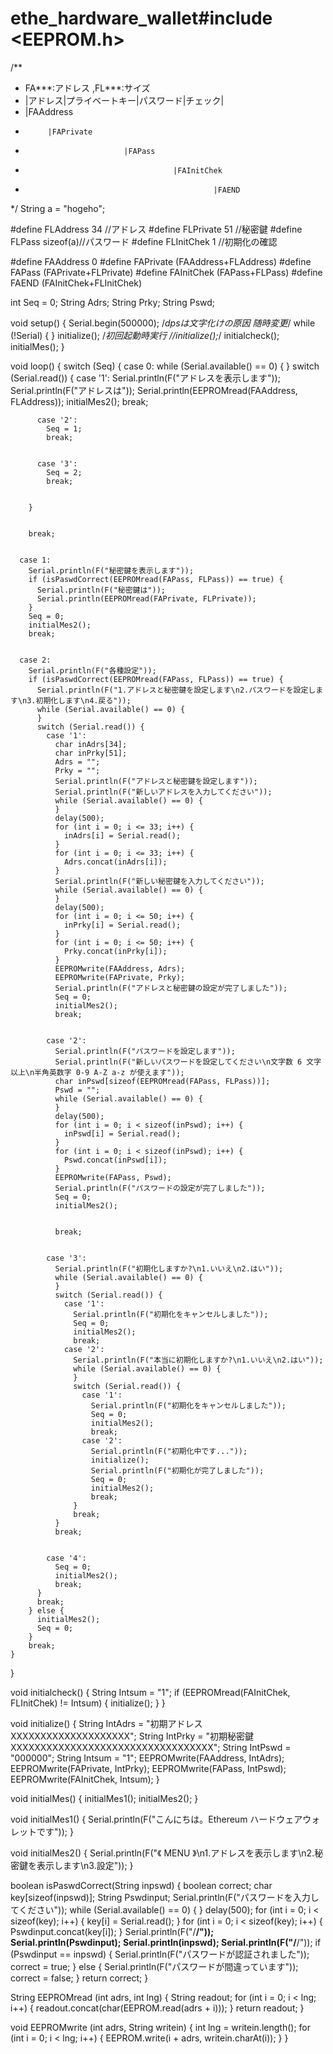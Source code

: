 # ethe_hardware_wallet#include <EEPROM.h>
  /**
   * FA***:アドレス  ,FL***:サイズ
   * |アドレス|プライベートキー|パスワード|チェック|
   * |FAAddress
   *          |FAPrivate
   *                           |FAPass
   *                                      |FAInitChek
   *                                               |FAEND
   */
  String a = "hogeho";
  
  #define FLAddress 34   //アドレス
  #define FLPrivate 51   //秘密鍵
  #define FLPass sizeof(a)//パスワード
  #define FLInitChek 1   //初期化の確認

  #define FAAddress 0
  #define FAPrivate (FAAddress+FLAddress)
  #define FAPass (FAPrivate+FLPrivate)
  #define FAInitChek (FAPass+FLPass)
  #define FAEND (FAInitChek+FLInitChek)
  

  int Seq = 0;
  String Adrs;
  String Prky;
  String Pswd;
  

  void setup() {
    Serial.begin(500000); /*dpsは文字化けの原因 随時変更*/
    while (!Serial) {
    }
    initialize(); /*初回起動時実行 //initialize();*/
    initialcheck();
    initialMes();
  }
  

  void loop() {
    switch (Seq) {
      case 0:
        while (Serial.available() == 0) {
        }
        switch (Serial.read()) {
          case '1':
            Serial.println(F("アドレスを表示します"));
            Serial.println(F("アドレスは"));
            Serial.println(EEPROMread(FAAddress, FLAddress));
            initialMes2();
            break;
  

          case '2':
            Seq = 1;
            break;
  

          case '3':
            Seq = 2;
            break;
  

        }
  

        break;
  

      case 1:
        Serial.println(F("秘密鍵を表示します"));
        if (isPaswdCorrect(EEPROMread(FAPass, FLPass)) == true) {
          Serial.println(F("秘密鍵は"));
          Serial.println(EEPROMread(FAPrivate, FLPrivate));
        }
        Seq = 0;
        initialMes2();
        break;
  

      case 2:
        Serial.println(F("各種設定"));
        if (isPaswdCorrect(EEPROMread(FAPass, FLPass)) == true) {
          Serial.println(F("1.アドレスと秘密鍵を設定します\n2.パスワードを設定します\n3.初期化します\n4.戻る"));
          while (Serial.available() == 0) {
          }
          switch (Serial.read()) {
            case '1':
              char inAdrs[34];
              char inPrky[51];
              Adrs = "";
              Prky = "";
              Serial.println(F("アドレスと秘密鍵を設定します"));
              Serial.println(F("新しいアドレスを入力してください"));
              while (Serial.available() == 0) {
              }
              delay(500);
              for (int i = 0; i <= 33; i++) {
                inAdrs[i] = Serial.read();
              }
              for (int i = 0; i <= 33; i++) {
                Adrs.concat(inAdrs[i]);
              }
              Serial.println(F("新しい秘密鍵を入力してください"));
              while (Serial.available() == 0) {
              }
              delay(500);
              for (int i = 0; i <= 50; i++) {
                inPrky[i] = Serial.read();
              }
              for (int i = 0; i <= 50; i++) {
                Prky.concat(inPrky[i]);
              }
              EEPROMwrite(FAAddress, Adrs);
              EEPROMwrite(FAPrivate, Prky);
              Serial.println(F("アドレスと秘密鍵の設定が完了しました"));
              Seq = 0;
              initialMes2();
              break;
  

            case '2':
              Serial.println(F("パスワードを設定します"));
              Serial.println(F("新しいパスワードを設定してください\n文字数 6 文字以上\n半角英数字 0-9 A-Z a-z が使えます"));
              char inPswd[sizeof(EEPROMread(FAPass, FLPass))];
              Pswd = "";
              while (Serial.available() == 0) {
              }
              delay(500);
              for (int i = 0; i < sizeof(inPswd); i++) {
                inPswd[i] = Serial.read();
              }
              for (int i = 0; i < sizeof(inPswd); i++) {
                Pswd.concat(inPswd[i]);
              }
              EEPROMwrite(FAPass, Pswd);
              Serial.println(F("パスワードの設定が完了しました"));
              Seq = 0;
              initialMes2();
  

              break;
  

            case '3':
              Serial.println(F("初期化しますか?\n1.いいえ\n2.はい"));
              while (Serial.available() == 0) {
              }
              switch (Serial.read()) {
                case '1':
                  Serial.println(F("初期化をキャンセルしました"));
                  Seq = 0;
                  initialMes2();
                  break;
                case '2':
                  Serial.println(F("本当に初期化しますか?\n1.いいえ\n2.はい"));
                  while (Serial.available() == 0) {
                  }
                  switch (Serial.read()) {
                    case '1':
                      Serial.println(F("初期化をキャンセルしました"));
                      Seq = 0;
                      initialMes2();
                      break;
                    case '2':
                      Serial.println(F("初期化中です..."));
                      initialize();
                      Serial.println(F("初期化が完了しました"));
                      Seq = 0;
                      initialMes2();
                      break;
                  }
                  break;
              }
              break;
  

            case '4':
              Seq = 0;
              initialMes2();
              break;
          }
          break;
        } else {
          initialMes2();
          Seq = 0;
        }
        break;
    }
  }
  

  void initialcheck() {
    String Intsum = "1";
    if (EEPROMread(FAInitChek, FLInitChek) != Intsum) {
      initialize();
    }
  }
  

  void initialize() {
    String IntAdrs = "初期アドレスXXXXXXXXXXXXXXXXXXXX";
    String IntPrky = "初期秘密鍵XXXXXXXXXXXXXXXXXXXXXXXXXXXXXXXXXX";
    String IntPswd = "000000";
    String Intsum = "1";
    EEPROMwrite(FAAddress, IntAdrs);
    EEPROMwrite(FAPrivate, IntPrky);
    EEPROMwrite(FAPass, IntPswd);
    EEPROMwrite(FAInitChek, Intsum);
  }
  

  void initialMes() {
    initialMes1();
    initialMes2();
  }
  

  void initialMes1() {
    Serial.println(F("こんにちは。Ethereum ハードウェアウォレットです"));
  }
  

  void initialMes2() {
    Serial.println(F("《 MENU 》\n1.アドレスを表示します\n2.秘密鍵を表示します\n3.設定"));
  }
  

  boolean isPaswdCorrect(String inpswd) {
    boolean correct;
    char key[sizeof(inpswd)];
    String Pswdinput;
    Serial.println(F("パスワードを入力してください"));
    while (Serial.available() == 0) {
    }
    delay(500);
    for (int i = 0; i < sizeof(key); i++) {
      key[i] = Serial.read();
    }
    for (int i = 0; i < sizeof(key); i++) {
      Pswdinput.concat(key[i]);
    }
    Serial.println(F("/********************/"));
    Serial.println(Pswdinput);
    Serial.println(inpswd);
    Serial.println(F("/********************/"));
    if (Pswdinput == inpswd) {
      Serial.println(F("パスワードが認証されました"));
      correct = true;
    } else {
      Serial.println(F("パスワードが間違っています"));
      correct = false;
    }
    return correct;
  }
  

  String EEPROMread (int adrs, int lng) {
    String readout;
    for (int i = 0; i < lng; i++) {
      readout.concat(char(EEPROM.read(adrs + i)));
    }
    return readout;
  }
  

  void EEPROMwrite (int adrs, String writein) {
    int lng = writein.length();
    for (int i = 0; i < lng; i++) {
      EEPROM.write(i + adrs,  writein.charAt(i));
    }
  }

